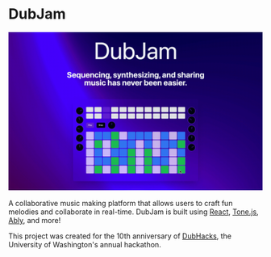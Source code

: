 # DubJam

![DubJamGif](dubjam.gif)

A collaborative music making platform that allows users to craft fun melodies and collaborate in real-time. DubJam is built using [React](https://reactjs.org/), [Tone.js](https://tonejs.github.io/), [Ably](https://www.ably.io/), and more!

This project was created for the 10th anniversary of [DubHacks](https://dubhacks.co/), the University of Washington's annual hackathon.

